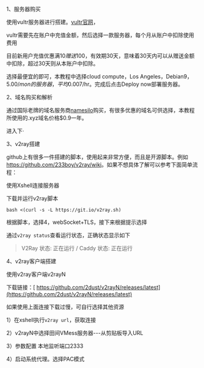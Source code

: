 1、服务器购买

使用vultr服务器进行搭建。[vultr官网](https://my.vultr.com/)，

vultr需要先在账户中充值金额，然后选择一款服务器，每个月从账户中扣除使用费用

目前新用户充值优惠满$10赠送$100，有效期30天，意味着30天内可以从赠送金额中扣除，超过30天则从本账户中扣除。

选择最便宜的即可，本教程中选择cloud compute，Los Angeles，Debian9，$5.00/mon的服务器，平均$0.007/hr。完成后点击Deploy now部署服务器。

2、域名购买和解析

通过国际老牌的域名服务商[namesilo](https://www.namesilo.com/)购买，有很多优惠的域名可供选择，本教程所使用的.xyz域名价格$0.9一年。

进入下·

3、v2ray搭建

github上有很多一件搭建的脚本，使用起来非常方便，而且是开源脚本。例如<https://github.com/233boy/v2ray/wiki>。如果不想具体了解可以参考下面简单流程：

使用Xshell连接服务器

下载并运行v2ray脚本

```
bash <(curl -s -L https://git.io/v2ray.sh)
```

根据脚本，选择4，webSocket+TLS，接下来根据提示选择

通过```v2ray status```查看运行状态，正确状态显示如下

> V2Ray 状态: 正在运行  /  Caddy 状态: 正在运行

4、v2ray客户端搭建

使用v2ray客户端v2rayN

下载链接：[ https://github.com/2dust/v2rayN/releases/latest](https://github.com/2dust/v2rayN/releases/latest)

如果使用上面连接下载过慢，可自行选择其他资源

1）在xshell执行```v2ray url```，获取连接

2）v2rayN中选择田间VMess服务器---从剪贴板导入URL

3）参数配置 本地监听端口2333

4）启动系统代理。选择PAC模式


